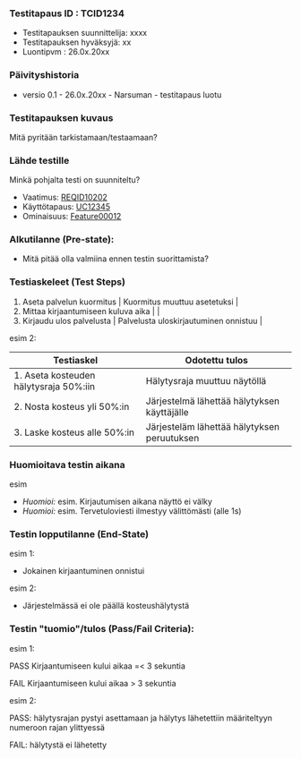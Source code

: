 ### Testitapaus ID  : TCID1234

  * Testitapauksen suunnittelija: xxxx
  * Testitapauksen hyväksyjä: xx
  * Luontipvm : 26.0x.20xx

### Päivityshistoria

* versio 0.1 - 26.0x.20xx - Narsuman - testitapaus luotu

### Testitapauksen kuvaus

Mitä pyritään tarkistamaan/testaamaan?

### Lähde testille

Minkä pohjalta testi on suunniteltu?

* Vaatimus: [REQID10202]()  
* Käyttötapaus: [UC12345]()
* Ominaisuus: [Feature00012]()

### Alkutilanne (Pre-state): 

* Mitä pitää olla valmiina ennen testin suorittamista?

### Testiaskeleet (Test Steps)



 1. Aseta palvelun kuormitus | Kuormitus muuttuu asetetuksi |
 1. Mittaa kirjaantumiseen kuluva aika | |
 1. Kirjaudu ulos palvelusta | Palvelusta uloskirjautuminen onnistuu |

esim 2:

| Testiaskel | Odotettu tulos |
| ---------- | -------------- |
| 1. Aseta kosteuden hälytysraja 50%:iin | Hälytysraja muuttuu näytöllä |
| 2. Nosta kosteus yli 50%:in | Järjestelmä lähettää hälytyksen käyttäjälle |
| 3. Laske kosteus alle 50%:in | Järjesteläm lähettää hälytyksen peruutuksen |


### Huomioitava testin aikana

esim
 * *Huomioi:* esim. Kirjautumisen aikana näyttö ei välky
 * *Huomioi:* esim. Tervetuloviesti ilmestyy välittömästi (alle 1s)

### Testin lopputilanne (End-State)

esim 1:
 - Jokainen kirjaantuminen onnistui

esim 2:
 - Järjestelmässä ei ole päällä kosteushälytystä

### Testin "tuomio"/tulos (Pass/Fail Criteria):

esim 1:

PASS Kirjaantumiseen kului aikaa =< 3 sekuntia

FAIL Kirjaantumiseen kului aikaa  > 3 sekuntia

esim 2:

PASS: hälytysrajan pystyi asettamaan ja hälytys lähetettiin määriteltyyn numeroon rajan ylittyessä

FAIL: hälytystä ei lähetetty
